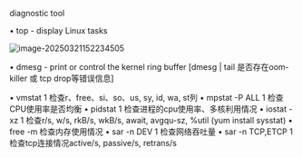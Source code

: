 diagnostic tool

• top - display Linux tasks

![image-20250321152234505](C:\Users\itwb_lixl\AppData\Roaming\Typora\typora-user-images\image-20250321152234505.png)

• dmesg - print or control the kernel ring buffer [dmesg | tail 是否存在oom-killer 或 tcp drop等错误信息]



• vmstat 1 检查r、free、si、so、us, sy, id, wa, st列
• mpstat -P ALL 1 检查CPU使用率是否均衡
• pidstat 1 检查进程的cpu使用率、多核利用情况
• iostat -xz 1 检查r/s, w/s, rkB/s, wkB/s, await, avgqu-sz, %util (yum install sysstat)
• free -m 检查内存使用情况
• sar -n DEV 1 检查网络吞吐量
• sar -n TCP,ETCP 1 检查tcp连接情况active/s, passive/s, retrans/s 